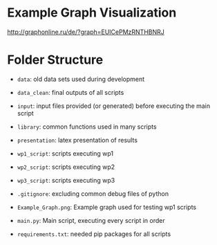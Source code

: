 # Example Graph Visualization
http://graphonline.ru/de/?graph=EUICePMzRNTHBNRJ

# Folder Structure
- `data`: old data sets used during development
- `data_clean`: final outputs of all scripts
- `input`: input files provided (or generated) before executing the main script
- `library`: common functions used in many scripts
- `presentation`: latex presentation of results
- `wp1_script`: scripts executing wp1
- `wp2_script`: scripts executing wp2
- `wp3_script`: scripts executing wp3

- `.gitignore`: excluding common debug files of python
- `Example_Graph.png`: Example graph used for testing wp1 scripts
- `main.py`: Main script, executing every script in order
- `requirements.txt`: needed pip packages for all scripts

